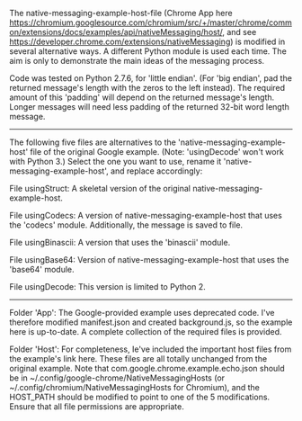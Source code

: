 The native-messaging-example-host-file (Chrome App here https://chromium.googlesource.com/chromium/src/+/master/chrome/common/extensions/docs/examples/api/nativeMessaging/host/, and see https://developer.chrome.com/extensions/nativeMessaging) is modified in several alternative ways.  A different Python module is used each time.  The aim is only to demonstrate the main ideas of the messaging process.

Code was tested on Python 2.7.6, for 'little endian'.  (For 'big endian', pad the returned message's length with the zeros to the left instead).  The required amount of this 'padding' will depend on the returned message's length.  Longer messages will need less padding of the returned 32-bit word length message.

----------------------

The following five files are alternatives to the 'native-messaging-example-host' file of the original Google example.  (Note: 'usingDecode' won't work with Python 3.)  Select the one you want to use, rename it 'native-messaging-example-host', and replace accordingly:

File usingStruct:  A skeletal version of the original native-messaging-example-host.  

File usingCodecs:  A version of native-messaging-example-host that uses the 'codecs' module.  Additionally, the message is saved to file.

File usingBinascii: A version that uses the 'binascii' module.

File usingBase64: Version of native-messaging-example-host that uses the 'base64' module. 

File usingDecode: This version is limited to Python 2.

----------------------

Folder 'App': The Google-provided example uses deprecated code.  I've therefore modified manifest.json and created background.js, so the example here is up-to-date.  A complete collection of the required files is provided.

Folder 'Host':  For completeness, Ie've included the important host files from the example's link here.  These files are all totally unchanged from the original example.
Note that com.google.chrome.example.echo.json should be in ~/.config/google-chrome/NativeMessagingHosts (or ~/.config/chromium/NativeMessagingHosts for Chromium), and the HOST_PATH should be modified to point to one of the 5 modifications.  Ensure that all file permissions are appropriate.


